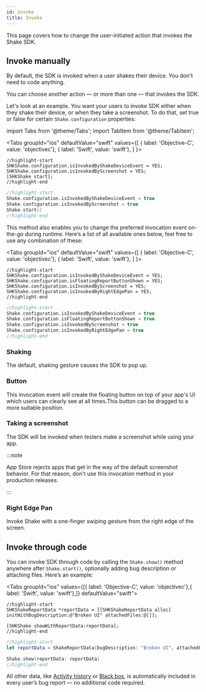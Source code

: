 ```yaml
---
id: invoke
title: Invoke
---
```

This page covers how to change the user-initiated action that invokes the Shake SDK.

## Invoke manually
By default, the SDK is invoked when a user shakes their device.
You don't need to code anything.

You can choose another action — or more than one — that invokes the SDK.

Let's look at an example.
You want your users to invoke SDK either when they shake their device, or when they take a screenshot.
To do that, set true or false for certain `Shake.configuration` properties:

import Tabs from '@theme/Tabs';
import TabItem from '@theme/TabItem';

<Tabs
  groupId="ios"
  defaultValue="swift"
  values={[
    { label: 'Objective-C', value: 'objectivec'},
    { label: 'Swift', value: 'swift'},
  ]
}>

<TabItem value="objectivec">

```objc title="AppDelegate.m"
//highlight-start
SHKShake.configuration.isInvokedByShakeDeviceEvent = YES;
SHKShake.configuration.isInvokedByScreenshot = YES;
[SHKShake start];
//highlight-end
```

</TabItem>

<TabItem value="swift">

```swift title="AppDelegate.swift"
//highlight-start
Shake.configuration.isInvokedByShakeDeviceEvent = true
Shake.configuration.isInvokedByScreenshot = true
Shake.start()
//highlight-end
```

</TabItem>
</Tabs>

This method also enables you to change the preferred invocation event on-the-go during runtime. Here’s a list of all available ones below, feel free to use any combination of these:

<Tabs
groupId="ios"
defaultValue="swift"
values={[
{ label: 'Objective-C', value: 'objectivec'},
{ label: 'Swift', value: 'swift'},
]
}>

<TabItem value="objectivec">

```objc title="AppDelegate.m"
//highlight-start
SHKShake.configuration.isInvokedByShakeDeviceEvent = YES;
SHKShake.configuration.isFloatingReportButtonShown = YES;
SHKShake.configuration.isInvokedByScreenshot = YES;
SHKShake.configuration.isInvokedByRightEdgePan = YES;
//highlight-end
```

</TabItem>

<TabItem value="swift">

```swift title="AppDelegate.swift"
//highlight-start
Shake.configuration.isInvokedByShakeDeviceEvent = true
Shake.configuration.isFloatingReportButtonShown = true
Shake.configuration.isInvokedByScreenshot = true
Shake.configuration.isInvokedByRightEdgePan = true
//highlight-end
```

</TabItem>
</Tabs>

### Shaking
The default, shaking gesture causes the SDK to pop up.

### Button
This invocation event will create the floating button on top of your app's UI which users can clearly see at all times.This button can be dragged to a more suitable position.

### Taking a screenshot
The SDK will be invoked when testers make a screenshot while using your app.

:::note

App Store rejects apps that get in the way of the default screenshot behavior. For that reason, don't use this invocation method in your production releases.

:::

### Right Edge Pan
Invoke Shake with a one-finger swiping gesture from the right edge of the screen.

## Invoke through code
You can invoke SDK through code by calling the `Shake.show()` method anywhere after `Shake.start()`, optionally adding bug description or attaching files. Here’s an example:

<Tabs groupId="ios" values={[{ label: 'Objective-C', value: 'objectivec'},{ label: 'Swift', value: 'swift'},]} defaultValue="swift"><TabItem value="objectivec">

```objc title="AppDelegate.m"
//highlight-start
SHKShakeReportData *reportData = [[SHKShakeReportData alloc] initWithBugDescription:@"Broken UI" attachedFiles:@[]];

[SHKShake showWithReportData:reportData]; 
//highlight-end
```

</TabItem><TabItem value="swift">

```swift title="AppDelegate.swift"
//highlight-start
let reportData = ShakeReportData(bugDescription: "Broken UI", attachedFiles: [])

Shake.show(reportData: reportData)
//highlight-end
```

</TabItem></Tabs>

All other data, like [Activity history](ios/activity.md) or [Black box](ios/blackbox.md), is automatically included in every user’s bug report — no additional code required.
